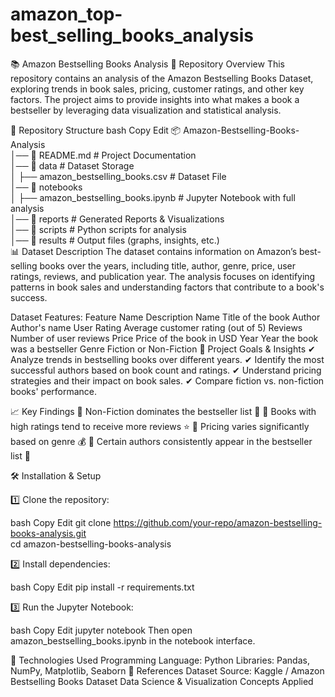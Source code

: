 # amazon_top-best_selling_books_analysis

📚 Amazon Bestselling Books Analysis
📌 Repository Overview
This repository contains an analysis of the Amazon Bestselling Books Dataset, exploring trends in book sales, pricing, customer ratings, and other key factors. The project aims to provide insights into what makes a book a bestseller by leveraging data visualization and statistical analysis.

📂 Repository Structure
bash
Copy
Edit
📦 Amazon-Bestselling-Books-Analysis  
│── 📄 README.md                     # Project Documentation  
│── 📂 data                          # Dataset Storage  
│   ├── amazon_bestselling_books.csv  # Dataset File  
│── 📂 notebooks  
│   ├── amazon_bestselling_books.ipynb  # Jupyter Notebook with full analysis  
│── 📂 reports                        # Generated Reports & Visualizations  
│── 📂 scripts                        # Python scripts for analysis  
│── 📂 results                        # Output files (graphs, insights, etc.)  
📊 Dataset Description
The dataset contains information on Amazon’s best-selling books over the years, including title, author, genre, price, user ratings, reviews, and publication year. The analysis focuses on identifying patterns in book sales and understanding factors that contribute to a book's success.

Dataset Features:
Feature Name	Description
Name	Title of the book
Author	Author's name
User Rating	Average customer rating (out of 5)
Reviews	Number of user reviews
Price	Price of the book in USD
Year	Year the book was a bestseller
Genre	Fiction or Non-Fiction
📌 Project Goals & Insights
✔ Analyze trends in bestselling books over different years.
✔ Identify the most successful authors based on book count and ratings.
✔ Understand pricing strategies and their impact on book sales.
✔ Compare fiction vs. non-fiction books' performance.

📈 Key Findings
📌 Non-Fiction dominates the bestseller list 📖
📌 Books with high ratings tend to receive more reviews ⭐
📌 Pricing varies significantly based on genre 💰
📌 Certain authors consistently appear in the bestseller list 🎯

🛠 Installation & Setup

1️⃣ Clone the repository:

bash
Copy
Edit
git clone https://github.com/your-repo/amazon-bestselling-books-analysis.git  
cd amazon-bestselling-books-analysis

2️⃣ Install dependencies:

bash
Copy
Edit
pip install -r requirements.txt  

3️⃣ Run the Jupyter Notebook:

bash
Copy
Edit
jupyter notebook
Then open amazon_bestselling_books.ipynb in the notebook interface.

📌 Technologies Used
Programming Language: Python
Libraries: Pandas, NumPy, Matplotlib, Seaborn
📜 References
Dataset Source: Kaggle / Amazon Bestselling Books Dataset
Data Science & Visualization Concepts Applied
